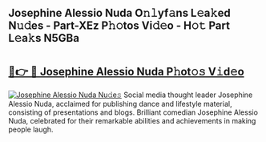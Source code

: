 ## Josephine Alessio Nuda O𝚗𝚕yf𝚊ns L𝚎a𝚔ed N𝚞𝚍es - Part-XEz P𝚑𝚘tos Vi𝚍𝚎o - H𝚘𝚝 Part L𝚎a𝚔s N5GBa

# <h2><a href="http://kfehnx.oniu.top/?m=Josephine+Alessio+Nuda">🔗👉 🔴 Josephine Alessio Nuda P𝚑ot𝚘𝚜 V𝚒d𝚎o</a></h2>

[![Josephine Alessio Nuda Nu𝚍e𝚜](https://i.imgur.com/0qMVB7G.gif)](http://kfehnx.oniu.top/?m=Josephine+Alessio+Nuda)
Social media thought leader Josephine Alessio Nuda, acclaimed for publishing dance and lifestyle material, consisting of presentations and blogs. Brilliant comedian Josephine Alessio Nuda, celebrated for their remarkable abilities and achievements in making people laugh.  
